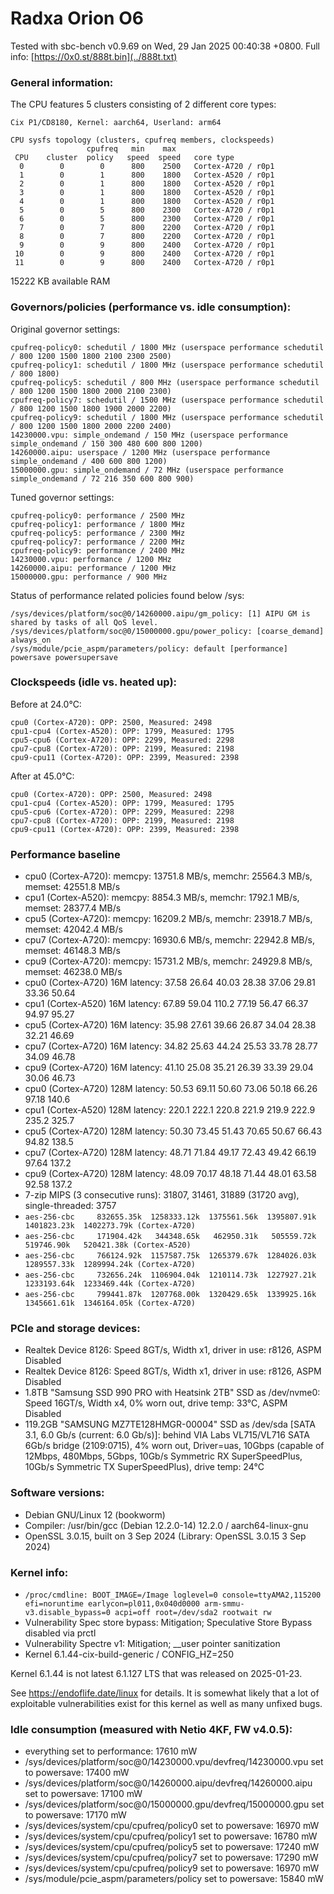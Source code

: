 # Radxa Orion O6

Tested with sbc-bench v0.9.69 on Wed, 29 Jan 2025 00:40:38 +0800. Full info: [https://0x0.st/888t.bin](../888t.txt)

### General information:

The CPU features 5 clusters consisting of 2 different core types:

    Cix P1/CD8180, Kernel: aarch64, Userland: arm64
    
    CPU sysfs topology (clusters, cpufreq members, clockspeeds)
                     cpufreq   min    max
     CPU    cluster  policy   speed  speed   core type
      0        0        0      800    2500   Cortex-A720 / r0p1
      1        0        1      800    1800   Cortex-A520 / r0p1
      2        0        1      800    1800   Cortex-A520 / r0p1
      3        0        1      800    1800   Cortex-A520 / r0p1
      4        0        1      800    1800   Cortex-A520 / r0p1
      5        0        5      800    2300   Cortex-A720 / r0p1
      6        0        5      800    2300   Cortex-A720 / r0p1
      7        0        7      800    2200   Cortex-A720 / r0p1
      8        0        7      800    2200   Cortex-A720 / r0p1
      9        0        9      800    2400   Cortex-A720 / r0p1
     10        0        9      800    2400   Cortex-A720 / r0p1
     11        0        9      800    2400   Cortex-A720 / r0p1

15222 KB available RAM

### Governors/policies (performance vs. idle consumption):

Original governor settings:

    cpufreq-policy0: schedutil / 1800 MHz (userspace performance schedutil / 800 1200 1500 1800 2100 2300 2500)
    cpufreq-policy1: schedutil / 1800 MHz (userspace performance schedutil / 800 1800)
    cpufreq-policy5: schedutil / 800 MHz (userspace performance schedutil / 800 1200 1500 1800 2000 2100 2300)
    cpufreq-policy7: schedutil / 1500 MHz (userspace performance schedutil / 800 1200 1500 1800 1900 2000 2200)
    cpufreq-policy9: schedutil / 1800 MHz (userspace performance schedutil / 800 1200 1500 1800 2000 2200 2400)
    14230000.vpu: simple_ondemand / 150 MHz (userspace performance simple_ondemand / 150 300 480 600 800 1200)
    14260000.aipu: userspace / 1200 MHz (userspace performance simple_ondemand / 400 600 800 1200)
    15000000.gpu: simple_ondemand / 72 MHz (userspace performance simple_ondemand / 72 216 350 600 800 900)

Tuned governor settings:

    cpufreq-policy0: performance / 2500 MHz
    cpufreq-policy1: performance / 1800 MHz
    cpufreq-policy5: performance / 2300 MHz
    cpufreq-policy7: performance / 2200 MHz
    cpufreq-policy9: performance / 2400 MHz
    14230000.vpu: performance / 1200 MHz
    14260000.aipu: performance / 1200 MHz
    15000000.gpu: performance / 900 MHz

Status of performance related policies found below /sys:

    /sys/devices/platform/soc@0/14260000.aipu/gm_policy: [1] AIPU GM is shared by tasks of all QoS level.
    /sys/devices/platform/soc@0/15000000.gpu/power_policy: [coarse_demand] always_on
    /sys/module/pcie_aspm/parameters/policy: default [performance] powersave powersupersave

### Clockspeeds (idle vs. heated up):

Before at 24.0°C:

    cpu0 (Cortex-A720): OPP: 2500, Measured: 2498 
    cpu1-cpu4 (Cortex-A520): OPP: 1799, Measured: 1795 
    cpu5-cpu6 (Cortex-A720): OPP: 2299, Measured: 2298 
    cpu7-cpu8 (Cortex-A720): OPP: 2199, Measured: 2198 
    cpu9-cpu11 (Cortex-A720): OPP: 2399, Measured: 2398 

After at 45.0°C:

    cpu0 (Cortex-A720): OPP: 2500, Measured: 2498 
    cpu1-cpu4 (Cortex-A520): OPP: 1799, Measured: 1795 
    cpu5-cpu6 (Cortex-A720): OPP: 2299, Measured: 2298 
    cpu7-cpu8 (Cortex-A720): OPP: 2199, Measured: 2198 
    cpu9-cpu11 (Cortex-A720): OPP: 2399, Measured: 2398 

### Performance baseline

  * cpu0 (Cortex-A720): memcpy: 13751.8 MB/s, memchr: 25564.3 MB/s, memset: 42551.8 MB/s
  * cpu1 (Cortex-A520): memcpy: 8854.3 MB/s, memchr: 1792.1 MB/s, memset: 28377.4 MB/s
  * cpu5 (Cortex-A720): memcpy: 16209.2 MB/s, memchr: 23918.7 MB/s, memset: 42042.4 MB/s
  * cpu7 (Cortex-A720): memcpy: 16930.6 MB/s, memchr: 22942.8 MB/s, memset: 46148.3 MB/s
  * cpu9 (Cortex-A720): memcpy: 15731.2 MB/s, memchr: 24929.8 MB/s, memset: 46238.0 MB/s
  * cpu0 (Cortex-A720) 16M latency: 37.58 26.64 40.03 28.38 37.06 29.81 33.36 50.64 
  * cpu1 (Cortex-A520) 16M latency: 67.89 59.04 110.2 77.19 56.47 66.37 94.97 95.27 
  * cpu5 (Cortex-A720) 16M latency: 35.98 27.61 39.66 26.87 34.04 28.38 32.21 46.69 
  * cpu7 (Cortex-A720) 16M latency: 34.82 25.63 44.24 25.53 33.78 28.77 34.09 46.78 
  * cpu9 (Cortex-A720) 16M latency: 41.10 25.08 35.21 26.39 33.39 29.04 30.06 46.73 
  * cpu0 (Cortex-A720) 128M latency: 50.53 69.11 50.60 73.06 50.18 66.26 97.18 140.6 
  * cpu1 (Cortex-A520) 128M latency: 220.1 222.1 220.8 221.9 219.9 222.9 235.2 325.7 
  * cpu5 (Cortex-A720) 128M latency: 50.30 73.45 51.43 70.65 50.67 66.43 94.82 138.5 
  * cpu7 (Cortex-A720) 128M latency: 48.71 71.84 49.17 72.43 49.42 66.19 97.64 137.2 
  * cpu9 (Cortex-A720) 128M latency: 48.09 70.17 48.18 71.44 48.01 63.58 92.58 137.2 
  * 7-zip MIPS (3 consecutive runs): 31807, 31461, 31889 (31720 avg), single-threaded: 3757
  * `aes-256-cbc     832655.35k  1258333.12k  1375561.56k  1395807.91k  1401823.23k  1402273.79k (Cortex-A720)`
  * `aes-256-cbc     171904.42k   344348.65k   462950.31k   505559.72k   519746.90k   520421.38k (Cortex-A520)`
  * `aes-256-cbc     766124.92k  1157587.75k  1265379.67k  1284026.03k  1289557.33k  1289994.24k (Cortex-A720)`
  * `aes-256-cbc     732656.24k  1106904.04k  1210114.73k  1227927.21k  1233193.64k  1233469.44k (Cortex-A720)`
  * `aes-256-cbc     799441.87k  1207768.00k  1320429.65k  1339925.16k  1345661.61k  1346164.05k (Cortex-A720)`

### PCIe and storage devices:

  * Realtek Device 8126: Speed 8GT/s, Width x1, driver in use: r8126, ASPM Disabled
  * Realtek Device 8126: Speed 8GT/s, Width x1, driver in use: r8126, ASPM Disabled
  * 1.8TB "Samsung SSD 990 PRO with Heatsink 2TB" SSD as /dev/nvme0: Speed 16GT/s, Width x4, 0% worn out, drive temp: 33°C, ASPM Disabled
  * 119.2GB "SAMSUNG MZ7TE128HMGR-00004" SSD as /dev/sda [SATA 3.1, 6.0 Gb/s (current: 6.0 Gb/s)]: behind VIA Labs VL715/VL716 SATA 6Gb/s bridge (2109:0715), 4% worn out, Driver=uas, 10Gbps (capable of 12Mbps, 480Mbps, 5Gbps, 10Gb/s Symmetric RX SuperSpeedPlus, 10Gb/s Symmetric TX SuperSpeedPlus), drive temp: 24°C

### Software versions:

  * Debian GNU/Linux 12 (bookworm)
  * Compiler: /usr/bin/gcc (Debian 12.2.0-14) 12.2.0 / aarch64-linux-gnu
  * OpenSSL 3.0.15, built on 3 Sep 2024 (Library: OpenSSL 3.0.15 3 Sep 2024)    

### Kernel info:

  * `/proc/cmdline: BOOT_IMAGE=/Image loglevel=0 console=ttyAMA2,115200 efi=noruntime earlycon=pl011,0x040d0000 arm-smmu-v3.disable_bypass=0 acpi=off root=/dev/sda2 rootwait rw`
  * Vulnerability Spec store bypass:    Mitigation; Speculative Store Bypass disabled via prctl
  * Vulnerability Spectre v1:           Mitigation; __user pointer sanitization
  * Kernel 6.1.44-cix-build-generic / CONFIG_HZ=250

Kernel 6.1.44 is not latest 6.1.127 LTS that was released on 2025-01-23.

See https://endoflife.date/linux for details. It is somewhat likely that
a lot of exploitable vulnerabilities exist for this kernel as well as many
unfixed bugs.

### Idle consumption (measured with Netio 4KF, FW v4.0.5):

  * everything set to performance: 17610 mW
  * /sys/devices/platform/soc@0/14230000.vpu/devfreq/14230000.vpu set to powersave: 17400 mW
  * /sys/devices/platform/soc@0/14260000.aipu/devfreq/14260000.aipu set to powersave: 17100 mW
  * /sys/devices/platform/soc@0/15000000.gpu/devfreq/15000000.gpu set to powersave: 17170 mW
  * /sys/devices/system/cpu/cpufreq/policy0 set to powersave: 16970 mW
  * /sys/devices/system/cpu/cpufreq/policy1 set to powersave: 16780 mW
  * /sys/devices/system/cpu/cpufreq/policy5 set to powersave: 17240 mW
  * /sys/devices/system/cpu/cpufreq/policy7 set to powersave: 17290 mW
  * /sys/devices/system/cpu/cpufreq/policy9 set to powersave: 16970 mW
  * /sys/module/pcie_aspm/parameters/policy set to powersave: 15840 mW